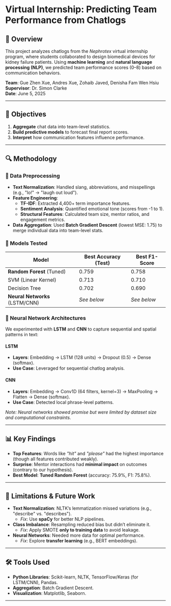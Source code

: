 # Virtual Internship: Predicting Team Performance from Chatlogs  

## 📌 Overview  
This project analyzes chatlogs from the *Nephrotex* virtual internship program, where students collaborated to design biomedical devices for kidney failure patients. Using **machine learning** and **natural language processing (NLP)**, we predicted team performance scores (0–8) based on communication behaviors.  

**Team**: Gue Zhen Xue, Andres Xue, Zohaib Javed, Denisha Fam Wen Hsiu  
**Supervisor**: Dr. Simon Clarke  
**Date**: June 5, 2025  

---

## 🎯 Objectives  
1. **Aggregate** chat data into team-level statistics.  
2. **Build predictive models** to forecast final report scores.  
3. **Interpret** how communication features influence performance.  

---

## 🔍 Methodology  

### 📂 Data Preprocessing  
- **Text Normalization**: Handled slang, abbreviations, and misspellings (e.g., "lo!" → "laugh out loud").  
- **Feature Engineering**:  
  - **TF-IDF**: Extracted 4,400+ term importance features.  
  - **Sentiment Analysis**: Quantified emotional tone (scores from -1 to 1).  
  - **Structural Features**: Calculated team size, mentor ratios, and engagement metrics.  
- **Data Aggregation**: Used **Batch Gradient Descent** (lowest MSE: 1.75) to merge individual data into team-level stats.  

### 🤖 Models Tested  
| Model               | Best Accuracy (Test) | Best F1-Score |  
|---------------------|----------------------|---------------|  
| **Random Forest** (Tuned) | 0.759               | 0.758         |  
| SVM (Linear Kernel) | 0.713               | 0.710         |  
| Decision Tree       | 0.702               | 0.690         |  
| **Neural Networks** (LSTM/CNN) | *See below*       | *See below*   |  

### 🧠 Neural Network Architectures  
We experimented with **LSTM** and **CNN** to capture sequential and spatial patterns in text:  

#### **LSTM**  
- **Layers**: Embedding → LSTM (128 units) → Dropout (0.5) → Dense (softmax).  
- **Use Case**: Leveraged for sequential chatlog analysis.  

#### **CNN**  
- **Layers**: Embedding → Conv1D (64 filters, kernel=3) → MaxPooling → Flatten → Dense (softmax).  
- **Use Case**: Detected local phrase-level patterns.  

*Note: Neural networks showed promise but were limited by dataset size and computational constraints.*  

---

## 📊 Key Findings  
- **Top Features**: Words like *"hit"* and *"please"* had the highest importance (though all features contributed weakly).  
- **Surprise**: Mentor interactions had **minimal impact** on outcomes (contrary to our hypothesis).  
- **Best Model**: **Tuned Random Forest** (accuracy: 75.9%, F1: 75.8%).  

---

## 🚧 Limitations & Future Work  
- **Text Normalization**: NLTK’s lemmatization missed variations (e.g., "describe" vs. "describes").  
  - *Fix*: Use **spaCy** for better NLP pipelines.  
- **Class Imbalance**: Resampling reduced bias but didn’t eliminate it.  
  - *Fix*: Apply SMOTE **only to training data** to avoid leakage.  
- **Neural Networks**: Needed more data for optimal performance.  
  - *Fix*: Explore **transfer learning** (e.g., BERT embeddings).  

---

## 🛠️ Tools Used  
- **Python Libraries**: Scikit-learn, NLTK, TensorFlow/Keras (for LSTM/CNN), Pandas.  
- **Aggregation**: Batch Gradient Descent.  
- **Visualization**: Matplotlib, Seaborn.  

---
